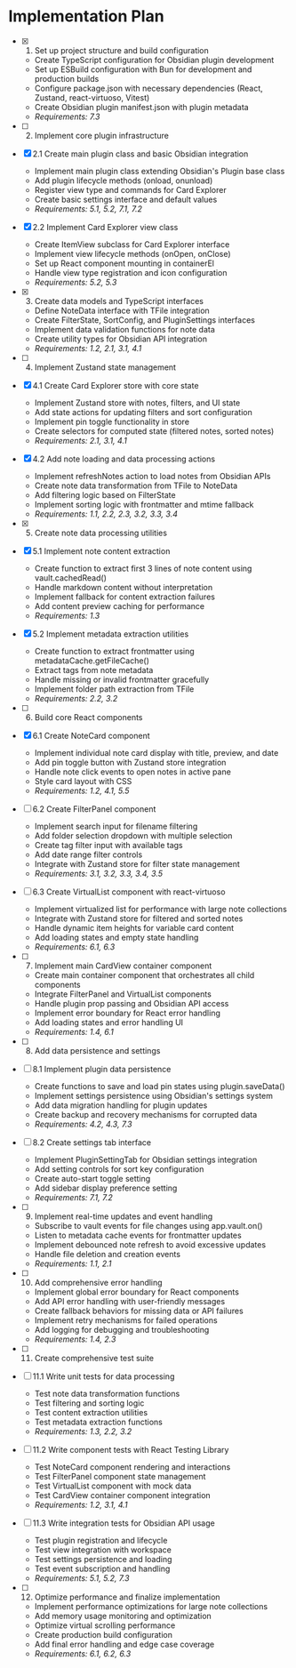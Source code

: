 # Implementation Plan

- [x] 1. Set up project structure and build configuration
  - Create TypeScript configuration for Obsidian plugin development
  - Set up ESBuild configuration with Bun for development and production builds
  - Configure package.json with necessary dependencies (React, Zustand, react-virtuoso, Vitest)
  - Create Obsidian plugin manifest.json with plugin metadata
  - _Requirements: 7.3_

- [ ] 2. Implement core plugin infrastructure
- [x] 2.1 Create main plugin class and basic Obsidian integration
  - Implement main plugin class extending Obsidian's Plugin base class
  - Add plugin lifecycle methods (onload, onunload)
  - Register view type and commands for Card Explorer
  - Create basic settings interface and default values
  - _Requirements: 5.1, 5.2, 7.1, 7.2_

- [x] 2.2 Implement Card Explorer view class
  - Create ItemView subclass for Card Explorer interface
  - Implement view lifecycle methods (onOpen, onClose)
  - Set up React component mounting in containerEl
  - Handle view type registration and icon configuration
  - _Requirements: 5.2, 5.3_

- [x] 3. Create data models and TypeScript interfaces
  - Define NoteData interface with TFile integration
  - Create FilterState, SortConfig, and PluginSettings interfaces
  - Implement data validation functions for note data
  - Create utility types for Obsidian API integration
  - _Requirements: 1.2, 2.1, 3.1, 4.1_

- [ ] 4. Implement Zustand state management
- [x] 4.1 Create Card Explorer store with core state
  - Implement Zustand store with notes, filters, and UI state
  - Add state actions for updating filters and sort configuration
  - Implement pin toggle functionality in store
  - Create selectors for computed state (filtered notes, sorted notes)
  - _Requirements: 2.1, 3.1, 4.1_

- [x] 4.2 Add note loading and data processing actions
  - Implement refreshNotes action to load notes from Obsidian APIs
  - Create note data transformation from TFile to NoteData
  - Add filtering logic based on FilterState
  - Implement sorting logic with frontmatter and mtime fallback
  - _Requirements: 1.1, 2.2, 2.3, 3.2, 3.3, 3.4_

- [x] 5. Create note data processing utilities
- [x] 5.1 Implement note content extraction
  - Create function to extract first 3 lines of note content using vault.cachedRead()
  - Handle markdown content without interpretation
  - Implement fallback for content extraction failures
  - Add content preview caching for performance
  - _Requirements: 1.3_

- [x] 5.2 Implement metadata extraction utilities
  - Create function to extract frontmatter using metadataCache.getFileCache()
  - Extract tags from note metadata
  - Handle missing or invalid frontmatter gracefully
  - Implement folder path extraction from TFile
  - _Requirements: 2.2, 3.2_

- [ ] 6. Build core React components
- [x] 6.1 Create NoteCard component
  - Implement individual note card display with title, preview, and date
  - Add pin toggle button with Zustand store integration
  - Handle note click events to open notes in active pane
  - Style card layout with CSS
  - _Requirements: 1.2, 4.1, 5.5_

- [ ] 6.2 Create FilterPanel component
  - Implement search input for filename filtering
  - Add folder selection dropdown with multiple selection
  - Create tag filter input with available tags
  - Add date range filter controls
  - Integrate with Zustand store for filter state management
  - _Requirements: 3.1, 3.2, 3.3, 3.4, 3.5_

- [ ] 6.3 Create VirtualList component with react-virtuoso
  - Implement virtualized list for performance with large note collections
  - Integrate with Zustand store for filtered and sorted notes
  - Handle dynamic item heights for variable card content
  - Add loading states and empty state handling
  - _Requirements: 6.1, 6.3_

- [ ] 7. Implement main CardView container component
  - Create main container component that orchestrates all child components
  - Integrate FilterPanel and VirtualList components
  - Handle plugin prop passing and Obsidian API access
  - Implement error boundary for React error handling
  - Add loading states and error handling UI
  - _Requirements: 1.4, 6.1_

- [ ] 8. Add data persistence and settings
- [ ] 8.1 Implement plugin data persistence
  - Create functions to save and load pin states using plugin.saveData()
  - Implement settings persistence using Obsidian's settings system
  - Add data migration handling for plugin updates
  - Create backup and recovery mechanisms for corrupted data
  - _Requirements: 4.2, 4.3, 7.3_

- [ ] 8.2 Create settings tab interface
  - Implement PluginSettingTab for Obsidian settings integration
  - Add setting controls for sort key configuration
  - Create auto-start toggle setting
  - Add sidebar display preference setting
  - _Requirements: 7.1, 7.2_

- [ ] 9. Implement real-time updates and event handling
  - Subscribe to vault events for file changes using app.vault.on()
  - Listen to metadata cache events for frontmatter updates
  - Implement debounced note refresh to avoid excessive updates
  - Handle file deletion and creation events
  - _Requirements: 1.1, 2.1_

- [ ] 10. Add comprehensive error handling
  - Implement global error boundary for React components
  - Add API error handling with user-friendly messages
  - Create fallback behaviors for missing data or API failures
  - Implement retry mechanisms for failed operations
  - Add logging for debugging and troubleshooting
  - _Requirements: 1.4, 2.3_

- [ ] 11. Create comprehensive test suite
- [ ] 11.1 Write unit tests for data processing
  - Test note data transformation functions
  - Test filtering and sorting logic
  - Test content extraction utilities
  - Test metadata extraction functions
  - _Requirements: 1.3, 2.2, 3.2_

- [ ] 11.2 Write component tests with React Testing Library
  - Test NoteCard component rendering and interactions
  - Test FilterPanel component state management
  - Test VirtualList component with mock data
  - Test CardView container component integration
  - _Requirements: 1.2, 3.1, 4.1_

- [ ] 11.3 Write integration tests for Obsidian API usage
  - Test plugin registration and lifecycle
  - Test view integration with workspace
  - Test settings persistence and loading
  - Test event subscription and handling
  - _Requirements: 5.1, 5.2, 7.3_

- [ ] 12. Optimize performance and finalize implementation
  - Implement performance optimizations for large note collections
  - Add memory usage monitoring and optimization
  - Optimize virtual scrolling performance
  - Create production build configuration
  - Add final error handling and edge case coverage
  - _Requirements: 6.1, 6.2, 6.3_
